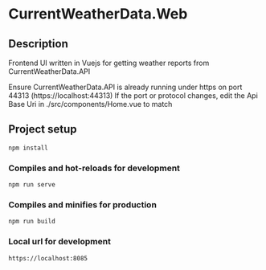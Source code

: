 # CurrentWeatherData.Web

## Description
Frontend UI written in Vuejs for getting weather reports from CurrentWeatherData.API

Ensure CurrentWeatherData.API is already running under https on port 44313 (https://localhost:44313) 
If the port or protocol changes, edit the Api Base Uri in ./src/components/Home.vue to match

## Project setup
```
npm install
```

### Compiles and hot-reloads for development
```
npm run serve
```

### Compiles and minifies for production
```
npm run build
```

### Local url for development
```
https://localhost:8085
```
